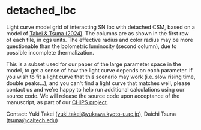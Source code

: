 # detached_Ibc
Light curve model grid of interacting SN Ibc with detached CSM, based on a model of [Takei & Tsuna (2024)](https://arxiv.org/abs/2404.02566).
The columns are as shown in the first row of each file, in cgs units. The effective radius and color radius may be more questionable than the bolometric luminosity (second column), due to possible incomplete thermalization.

This is a subset used for our paper of the large parameter space in the model, to get a sense of how the light curve depends on each parameter.
If you wish to fit a light curve that this scenario may work (i.e. slow rising time, double peaks...), and you can't find a light curve that matches well, please contact us and we're happy to help run additional calculations using our source code.
We will release the source code upon acceptance of the manuscript, as part of our [CHIPS project](https://github.com/DTsuna/CHIPS).

Contact:
Yuki Takei (yuki.takei@yukawa.kyoto-u.ac.jp), Daichi Tsuna (tsuna@caltech.edu)
